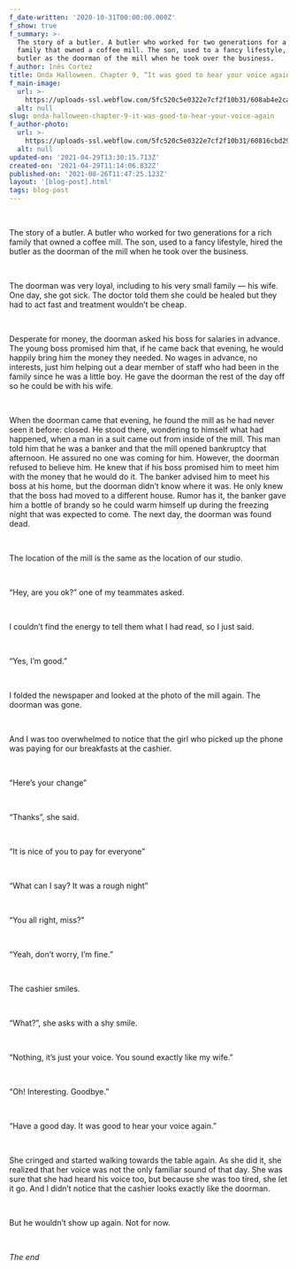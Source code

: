 ```yaml
---
f_date-written: '2020-10-31T00:00:00.000Z'
f_show: true
f_summary: >-
  The story of a butler. A butler who worked for two generations for a rich
  family that owned a coffee mill. The son, used to a fancy lifestyle, hired the
  butler as the doorman of the mill when he took over the business.
f_author: Inês Cortez
title: Onda Halloween. Chapter 9, “It was good to hear your voice again”
f_main-image:
  url: >-
    https://uploads-ssl.webflow.com/5fc520c5e0322e7cf2f10b31/608ab4e2ca00614a82869711_9_1.png
  alt: null
slug: onda-halloween-chapter-9-it-was-good-to-hear-your-voice-again
f_author-photo:
  url: >-
    https://uploads-ssl.webflow.com/5fc520c5e0322e7cf2f10b31/60816cbd29a8f2021d29b21b_2_jqDlTrO5Cc8EeCUx6l5N8g.jpeg
  alt: null
updated-on: '2021-04-29T13:30:15.713Z'
created-on: '2021-04-29T11:14:06.832Z'
published-on: '2021-08-26T11:47:25.123Z'
layout: '[blog-post].html'
tags: blog-post
---
```


‍

The story of a butler. A butler who worked for two generations for a rich family that owned a coffee mill. The son, used to a fancy lifestyle, hired the butler as the doorman of the mill when he took over the business.

‍

The doorman was very loyal, including to his very small family — his wife. One day, she got sick. The doctor told them she could be healed but they had to act fast and treatment wouldn’t be cheap.

‍

Desperate for money, the doorman asked his boss for salaries in advance. The young boss promised him that, if he came back that evening, he would happily bring him the money they needed. No wages in advance, no interests, just him helping out a dear member of staff who had been in the family since he was a little boy. He gave the doorman the rest of the day off so he could be with his wife.

‍

When the doorman came that evening, he found the mill as he had never seen it before: closed. He stood there, wondering to himself what had happened, when a man in a suit came out from inside of the mill. This man told him that he was a banker and that the mill opened bankruptcy that afternoon. He assured no one was coming for him. However, the doorman refused to believe him. He knew that if his boss promised him to meet him with the money that he would do it. The banker advised him to meet his boss at his home, but the doorman didn’t know where it was. He only knew that the boss had moved to a different house. Rumor has it, the banker gave him a bottle of brandy so he could warm himself up during the freezing night that was expected to come. The next day, the doorman was found dead.

‍

The location of the mill is the same as the location of our studio.

‍

“Hey, are you ok?” one of my teammates asked.

‍

I couldn’t find the energy to tell them what I had read, so I just said.

‍

“Yes, I’m good.”

‍

I folded the newspaper and looked at the photo of the mill again. The doorman was gone.

‍

And I was too overwhelmed to notice that the girl who picked up the phone was paying for our breakfasts at the cashier.

‍

“Here’s your change”

‍

“Thanks”, she said.

‍

“It is nice of you to pay for everyone”

‍

“What can I say? It was a rough night”

‍

“You all right, miss?”

‍

“Yeah, don’t worry, I’m fine.”

‍

The cashier smiles.

‍

“What?”, she asks with a shy smile.

‍

“Nothing, it’s just your voice. You sound exactly like my wife.”

‍

“Oh! Interesting. Goodbye.”

‍

“Have a good day. It was good to hear your voice again.”

‍

She cringed and started walking towards the table again. As she did it, she realized that her voice was not the only familiar sound of that day. She was sure that she had heard his voice too, but because she was too tired, she let it go. And I didn’t notice that the cashier looks exactly like the doorman.

‍

But he wouldn’t show up again. Not for now.

‍

_The end_
